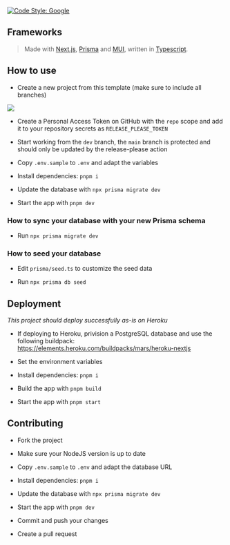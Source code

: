 [![Code Style: Google](https://img.shields.io/badge/code%20style-google-blueviolet.svg)](https://github.com/google/gts)

## Frameworks

> Made with [Next.js](https://nextjs.org/), [Prisma](https://www.prisma.io/) and [MUI](https://mui.com/), written in [Typescript](https://www.typescriptlang.org/).

## How to use

- Create a new project from this template (make sure to include all branches)

![](https://i.imgur.com/Hc0JsXs.png)

- Create a Personal Access Token on GitHub with the `repo` scope and add it to your repository secrets as `RELEASE_PLEASE_TOKEN`

- Start working from the `dev` branch, the `main` branch is protected and should only be updated by the release-please action

- Copy `.env.sample` to `.env` and adapt the variables

- Install dependencies: `pnpm i`

- Update the database with `npx prisma migrate dev`

- Start the app with `pnpm dev`

### How to sync your database with your new Prisma schema

- Run `npx prisma migrate dev`

### How to seed your database

- Edit `prisma/seed.ts` to customize the seed data

- Run `npx prisma db seed`

## Deployment

*This project should deploy successfully as-is on Heroku*

- If deploying to Heroku, privision a PostgreSQL database and use the following buildpack: https://elements.heroku.com/buildpacks/mars/heroku-nextjs

- Set the environment variables

- Install dependencies: `pnpm i`

- Build the app with `pnpm build`

- Start the app with `pnpm start`

## Contributing

- Fork the project

- Make sure your NodeJS version is up to date

- Copy `.env.sample` to `.env` and adapt the database URL

- Install dependencies: `pnpm i`

- Update the database with `npx prisma migrate dev`

- Start the app with `pnpm dev`

- Commit and push your changes

- Create a pull request
